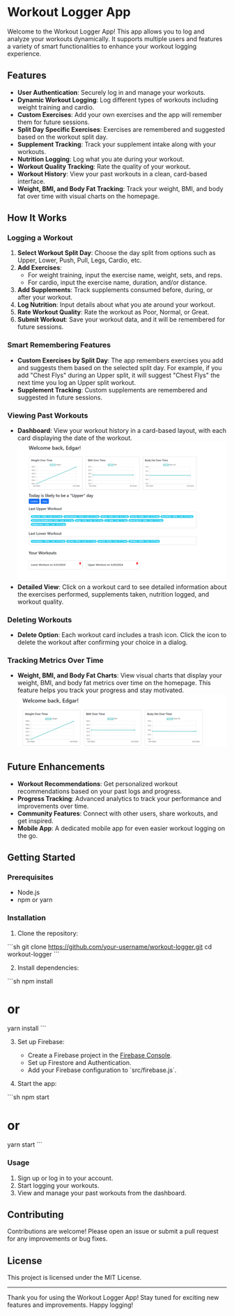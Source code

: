 
# Workout Logger App

Welcome to the Workout Logger App! This app allows you to log and analyze your workouts dynamically. It supports multiple users and features a variety of smart functionalities to enhance your workout logging experience.

## Features

- **User Authentication**: Securely log in and manage your workouts.
- **Dynamic Workout Logging**: Log different types of workouts including weight training and cardio.
- **Custom Exercises**: Add your own exercises and the app will remember them for future sessions.
- **Split Day Specific Exercises**: Exercises are remembered and suggested based on the workout split day.
- **Supplement Tracking**: Track your supplement intake along with your workouts.
- **Nutrition Logging**: Log what you ate during your workout.
- **Workout Quality Tracking**: Rate the quality of your workout.
- **Workout History**: View your past workouts in a clean, card-based interface.
- **Weight, BMI, and Body Fat Tracking**: Track your weight, BMI, and body fat over time with visual charts on the homepage.

## How It Works

### Logging a Workout

1. **Select Workout Split Day**: Choose the day split from options such as Upper, Lower, Push, Pull, Legs, Cardio, etc.
2. **Add Exercises**:
   - For weight training, input the exercise name, weight, sets, and reps.
   - For cardio, input the exercise name, duration, and/or distance.
3. **Add Supplements**: Track supplements consumed before, during, or after your workout.
4. **Log Nutrition**: Input details about what you ate around your workout.
5. **Rate Workout Quality**: Rate the workout as Poor, Normal, or Great.
6. **Submit Workout**: Save your workout data, and it will be remembered for future sessions.

### Smart Remembering Features

- **Custom Exercises by Split Day**: The app remembers exercises you add and suggests them based on the selected split day. For example, if you add "Chest Flys" during an Upper split, it will suggest "Chest Flys" the next time you log an Upper split workout.
- **Supplement Tracking**: Custom supplements are remembered and suggested in future sessions.

### Viewing Past Workouts

- **Dashboard**: View your workout history in a card-based layout, with each card displaying the date of the workout.
![Dashboard](Dashboard.png)
- **Detailed View**: Click on a workout card to see detailed information about the exercises performed, supplements taken, nutrition logged, and workout quality.

### Deleting Workouts

- **Delete Option**: Each workout card includes a trash icon. Click the icon to delete the workout after confirming your choice in a dialog.

### Tracking Metrics Over Time

- **Weight, BMI, and Body Fat Charts**: View visual charts that display your weight, BMI, and body fat metrics over time on the homepage. This feature helps you track your progress and stay motivated.
![BMI, Weight, and Body Fat Charts](<Charts over time.png>)

## Future Enhancements

- **Workout Recommendations**: Get personalized workout recommendations based on your past logs and progress.
- **Progress Tracking**: Advanced analytics to track your performance and improvements over time.
- **Community Features**: Connect with other users, share workouts, and get inspired.
- **Mobile App**: A dedicated mobile app for even easier workout logging on the go.

## Getting Started

### Prerequisites

- Node.js
- npm or yarn

### Installation

1. Clone the repository:

\`\`\`sh
git clone https://github.com/your-username/workout-logger.git
cd workout-logger
\`\`\`

2. Install dependencies:

\`\`\`sh
npm install
# or
yarn install
\`\`\`

3. Set up Firebase:

   - Create a Firebase project in the [Firebase Console](https://console.firebase.google.com/).
   - Set up Firestore and Authentication.
   - Add your Firebase configuration to \`src/firebase.js\`.

4. Start the app:

\`\`\`sh
npm start
# or
yarn start
\`\`\`

### Usage

1. Sign up or log in to your account.
2. Start logging your workouts.
3. View and manage your past workouts from the dashboard.

## Contributing

Contributions are welcome! Please open an issue or submit a pull request for any improvements or bug fixes.

## License

This project is licensed under the MIT License.

---

Thank you for using the Workout Logger App! Stay tuned for exciting new features and improvements. Happy logging!
